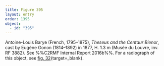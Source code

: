 ```yaml
---
title: Figure 395
layout: entry
order: 1395
object:
  - id: "395"
---
```


Antoine-Louis Barye (French, 1795–1875), *Theseus and the Centaur Bienor*, cast by Eugène Gonon (1814–1892) in 1877, H. 1.3 m (Musée du Louvre, inv. RF 3882). See %%C2RMF Internal Report 2016b%%. For a radiograph of this object, see [fig. 32](/visual-atlas/#fig-32){target=_blank}.
